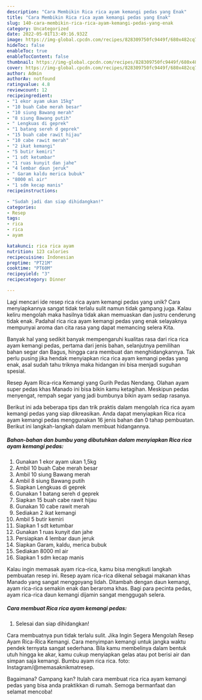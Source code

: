 ```yaml
---
description: "Cara Membikin Rica rica ayam kemangi pedas yang Enak"
title: "Cara Membikin Rica rica ayam kemangi pedas yang Enak"
slug: 140-cara-membikin-rica-rica-ayam-kemangi-pedas-yang-enak
category: Uncategorized
date: 2022-05-01T13:49:16.932Z
image: https://img-global.cpcdn.com/recipes/828309750fc9449f/680x482cq70/rica-rica-ayam-kemangi-pedas-foto-resep-utama.jpg
hideToc: false
enableToc: true
enableTocContent: false
thumbnail: https://img-global.cpcdn.com/recipes/828309750fc9449f/680x482cq70/rica-rica-ayam-kemangi-pedas-foto-resep-utama.jpg
cover: https://img-global.cpcdn.com/recipes/828309750fc9449f/680x482cq70/rica-rica-ayam-kemangi-pedas-foto-resep-utama.jpg
author: Admin
authorAv: notfound
ratingvalue: 4.8
reviewcount: 12
recipeingredient:
- "1 ekor ayam ukan 15kg"
- "10 buah Cabe merah besar"
- "10 siung Bawang merah"
- "8 siung Bawang putih"
- " Lengkuas di geprek"
- "1 batang sereh d geprek"
- "15 buah cabe rawit hijau"
- "10 cabe rawit merah"
- "2 ikat kemangi"
- "5 butir kemiri"
- "1 sdt ketumbar"
- "1 ruas kunyit dan jahe"
- "4 lembar daun jeruk"
- " Garam kaldu merica bubuk"
- "8000 ml air"
- "1 sdm kecap manis"
recipeinstructions:

- "Sudah jadi dan siap dihidangkan!"
categories:
- Resep
tags:
- rica
- rica
- ayam

katakunci: rica rica ayam 
nutrition: 123 calories
recipecuisine: Indonesian
preptime: "PT21M"
cooktime: "PT60M"
recipeyield: "3"
recipecategory: Dinner

---
```





Lagi mencari ide resep rica rica ayam kemangi pedas yang unik? Cara menyiapkannya sangat tidak terlalu sulit namun tidak gampang juga. Kalau keliru mengolah maka hasilnya tidak akan memuaskan dan justru cenderung tidak enak. Padahal rica rica ayam kemangi pedas yang enak selayaknya mempunyai aroma dan cita rasa yang dapat memancing selera Kita.





Banyak hal yang sedikit banyak mempengaruhi kualitas rasa dari rica rica ayam kemangi pedas, pertama dari jenis bahan, selanjutnya pemilihan bahan segar dan Bagus, hingga cara membuat dan menghidangkannya. Tak perlu pusing jika hendak menyiapkan rica rica ayam kemangi pedas yang enak,      asal sudah tahu triknya maka hidangan ini bisa menjadi suguhan spesial.














Resep Ayam Rica-rica Kemangi yang Gurih Pedas Nendang. Olahan ayam super pedas khas Manado ini bisa bikin kamu ketagihan. Meskipun pedas menyengat, rempah segar yang jadi bumbunya bikin ayam sedap rasanya.






Berikut ini ada beberapa tips dan trik praktis dalam mengolah rica rica ayam kemangi pedas yang siap dikreasikan. Anda dapat menyiapkan Rica rica ayam kemangi pedas menggunakan 16 jenis bahan dan 0 tahap pembuatan. Berikut ini langkah-langkah dalam membuat hidangannya.

<!--inarticleads1-->

##### Bahan-bahan dan bumbu yang dibutuhkan dalam menyiapkan Rica rica ayam kemangi pedas:

1. Gunakan 1 ekor ayam ukan 1,5kg
1. Ambil 10 buah Cabe merah besar
1. Ambil 10 siung Bawang merah
1. Ambil 8 siung Bawang putih
1. Siapkan  Lengkuas di geprek
1. Gunakan 1 batang sereh d geprek
1. Siapkan 15 buah cabe rawit hijau
1. Gunakan 10 cabe rawit merah
1. Sediakan 2 ikat kemangi
1. Ambil 5 butir kemiri
1. Siapkan 1 sdt ketumbar
1. Gunakan 1 ruas kunyit dan jahe
1. Persiapkan 4 lembar daun jeruk
1. Siapkan  Garam, kaldu, merica bubuk
1. Sediakan 8000 ml air
1. Siapkan 1 sdm kecap manis


Kalau ingin memasak ayam rica-rica, kamu bisa mengikuti langkah pembuatan resep ini. Resep ayam rica-rica dikenal sebagai makanan khas Manado yang sangat menggoyang lidah. Ditambah dengan daun kemangi, ayam rica-rica semakin enak dan beraroma khas. Bagi para pecinta pedas, ayam rica-rica daun kemangi dijamin sangat menggugah selera. 

<!--inarticleads2-->

##### Cara membuat Rica rica ayam kemangi pedas:


1. Selesai dan siap dihidangkan!

Cara membuatnya pun tidak terlalu sulit. Jika Ingin Segera Mengolah Resep Ayam Rica-Rica Kemangi. Cara menyimpan kemangi untuk jangka waktu pendek ternyata sangat sederhana. Bila kamu membelinya dalam bentuk utuh hingga ke akar, kamu cukup menyiapkan gelas atau pot berisi air dan simpan saja kemangi. Bumbu ayam rica rica. foto: Instagram/@memasaknikmatresep. 

Bagaimana? Gampang kan? Itulah cara membuat rica rica ayam kemangi pedas yang bisa anda praktikkan di rumah. Semoga bermanfaat dan selamat mencoba!

